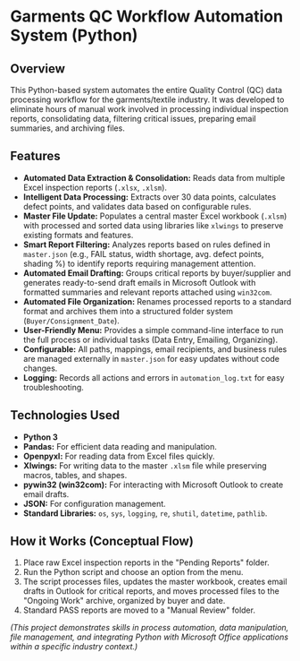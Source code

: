 # Garments QC Workflow Automation System (Python)

## Overview

This Python-based system automates the entire Quality Control (QC) data processing workflow for the garments/textile industry. It was developed to eliminate hours of manual work involved in processing individual inspection reports, consolidating data, filtering critical issues, preparing email summaries, and archiving files.

## Features

* **Automated Data Extraction & Consolidation:** Reads data from multiple Excel inspection reports (`.xlsx`, `.xlsm`).
* **Intelligent Data Processing:** Extracts over 30 data points, calculates defect points, and validates data based on configurable rules.
* **Master File Update:** Populates a central master Excel workbook (`.xlsm`) with processed and sorted data using libraries like `xlwings` to preserve existing formats and features.
* **Smart Report Filtering:** Analyzes reports based on rules defined in `master.json` (e.g., FAIL status, width shortage, avg. defect points, shading %) to identify reports requiring management attention.
* **Automated Email Drafting:** Groups critical reports by buyer/supplier and generates ready-to-send draft emails in Microsoft Outlook with formatted summaries and relevant reports attached using `win32com`.
* **Automated File Organization:** Renames processed reports to a standard format and archives them into a structured folder system (`Buyer/Consignment_Date`).
* **User-Friendly Menu:** Provides a simple command-line interface to run the full process or individual tasks (Data Entry, Emailing, Organizing).
* **Configurable:** All paths, mappings, email recipients, and business rules are managed externally in `master.json` for easy updates without code changes.
* **Logging:** Records all actions and errors in `automation_log.txt` for easy troubleshooting.

## Technologies Used

* **Python 3**
* **Pandas:** For efficient data reading and manipulation.
* **Openpyxl:** For reading data from Excel files quickly.
* **Xlwings:** For writing data to the master `.xlsm` file while preserving macros, tables, and shapes.
* **pywin32 (win32com):** For interacting with Microsoft Outlook to create email drafts.
* **JSON:** For configuration management.
* **Standard Libraries:** `os`, `sys`, `logging`, `re`, `shutil`, `datetime`, `pathlib`.

## How it Works (Conceptual Flow)

1.  Place raw Excel inspection reports in the "Pending Reports" folder.
2.  Run the Python script and choose an option from the menu.
3.  The script processes files, updates the master workbook, creates email drafts in Outlook for critical reports, and moves processed files to the "Ongoing Work" archive, organized by buyer and date.
4.  Standard PASS reports are moved to a "Manual Review" folder.

*(This project demonstrates skills in process automation, data manipulation, file management, and integrating Python with Microsoft Office applications within a specific industry context.)*
